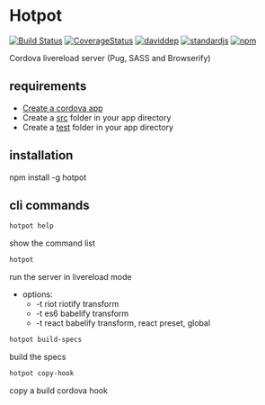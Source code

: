 # Hotpot

[![Build Status][build-image]][build-url]
[![CoverageStatus][coverage-image]][coverage-url]
[![daviddep][david-dep-image]][david-dep-url]
[![standardjs][standardjs-image]][standardjs-url]
[![npm][npm-image]][npm-url]

[build-url]: https://travis-ci.org/benitogf/hotpot
[build-image]: https://img.shields.io/travis/benitogf/hotpot/master.svg?style=flat-square
[coverage-image]: https://coveralls.io/repos/github/benitogf/hotpot/badge.svg?branch=master
[coverage-url]: https://coveralls.io/github/benitogf/hotpot?branch=master
[david-dep-image]: https://david-dm.org/benitogf/hotpot.svg
[david-dep-url]: https://david-dm.org/benitogf/hotpot/master
[standardjs-image]: https://img.shields.io/badge/code%20style-standard-brightgreen.svg?style=flat-square
[standardjs-url]: http://standardjs.com/
[npm-image]: https://img.shields.io/npm/v/hotpot.svg?style=flat-square
[npm-url]: https://www.npmjs.com/package/hotpot
Cordova livereload server (Pug, SASS and Browserify)

## requirements

- [Create a cordova app](http://cordova.apache.org/#getstarted)
- Create a [src](https://github.com/benitogf/hotpot/tree/master/client/src) folder in your app directory
- Create a [test](https://github.com/benitogf/hotpot/tree/master/client/test) folder in your app directory

## installation

npm install -g hotpot

## cli commands

```bash
hotpot help
```
show the command list

```bash
hotpot
```
run the server in livereload mode
 - options:
   - -t riot
      riotify transform
   - -t es6
      babelify transform
   - -t react
      babelify transform, react preset, global

```bash
hotpot build-specs
```
build the specs

```bash
hotpot copy-hook
```
copy a build cordova hook

